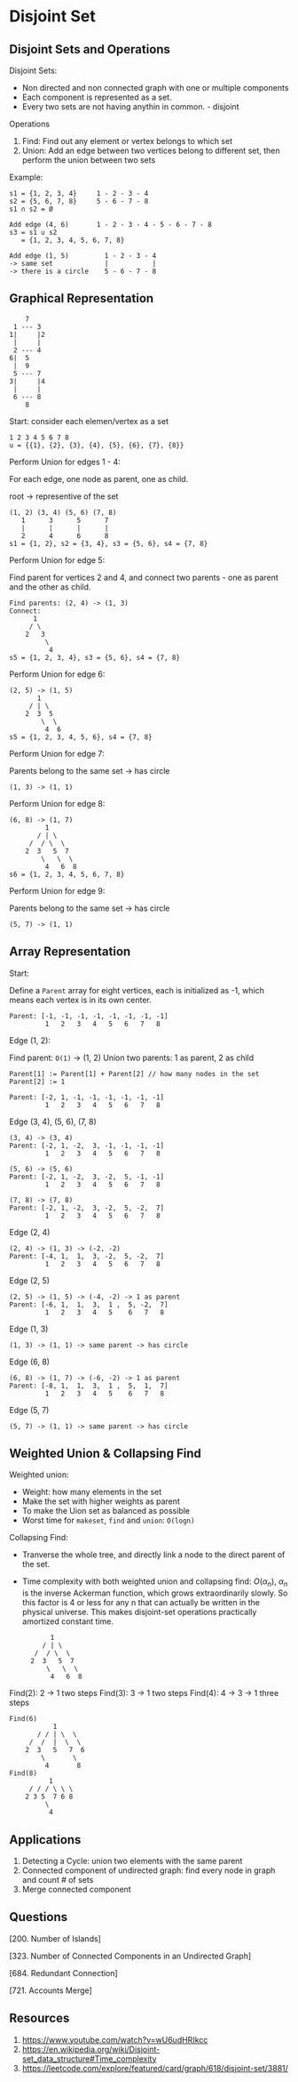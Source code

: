 # Disjoint Set

## Disjoint Sets and Operations

Disjoint Sets:
   - Non directed and non connected graph with one or multiple components
   - Each component is represented as a set.
   - Every two sets are not having anythin in common. - disjoint  

Operations
   1. Find: Find out any element or vertex belongs to which set
   2. Union: Add an edge between two vertices belong to different set, then perform the union between two sets
    
Example:

    s1 = {1, 2, 3, 4}     1 - 2 - 3 - 4
    s2 = {5, 6, 7, 8}     5 - 6 - 7 - 8
    s1 ∩ s2 = Ø
    
    Add edge (4, 6)       1 - 2 - 3 - 4 - 5 - 6 - 7 - 8
    s3 = s1 ∪ s2 
       = {1, 2, 3, 4, 5, 6, 7, 8}

    Add edge (1, 5)         1 - 2 - 3 - 4
    -> same set             |           |        
    -> there is a circle    5 - 6 - 7 - 8                    
                                    

   

## Graphical Representation

        7
     1 --- 3
    1|     |2
     |     |
     2 --- 4
    6|  5
     |  9
     5 --- 7
    3|     |4
     |     |
     6 --- 8
        8
    
Start: consider each elemen/vertex as a set

    1 2 3 4 5 6 7 8   
    u = {{1}, {2}, {3}, {4}, {5}, {6}, {7}, {8}}
    
Perform Union for edges 1 - 4: 

For each edge, one node as parent, one as child.

root ->  representive of the set

    (1, 2) (3, 4) (5, 6) (7, 8)
       1      3      5      7
       |      |      |      | 
       2      4      6      8
    s1 = {1, 2}, s2 = {3, 4}, s3 = {5, 6}, s4 = {7, 8}

Perform Union for edge 5: 

Find parent for vertices 2 and 4, and connect two parents - one as parent and the other as child.

    Find parents: (2, 4) -> (1, 3)
    Connect:
          1
         / \
        2   3
             \
              4
    s5 = {1, 2, 3, 4}, s3 = {5, 6}, s4 = {7, 8}

Perform Union for edge 6:

    (2, 5) -> (1, 5)
           1
         / | \
        2  3  5
            \  \
             4  6
    s5 = {1, 2, 3, 4, 5, 6}, s4 = {7, 8}

Perform Union for edge 7: 

Parents belong to the same set -> has circle

    (1, 3) -> (1, 1)

Perform Union for edge 8: 

    (6, 8) -> (1, 7)
             1
           / | \
         /  / \  \
        2  3   5  7
            \   \  \
             4   6  8
    s6 = {1, 2, 3, 4, 5, 6, 7, 8}

Perform Union for edge 9: 

Parents belong to the same set -> has circle

    (5, 7) -> (1, 1)
                
## Array Representation

Start:

Define a ```Parent``` array for eight vertices, each is initialized as -1, which means each vertex is in its own center.

    Parent: [-1, -1, -1, -1, -1, -1, -1, -1]
             1   2   3   4   5   6   7   8

Edge (1, 2):

Find parent: ```O(1)``` -> (1, 2)
Union two parents: 1 as parent, 2 as child 

    Parent[1] := Parent[1] + Parent[2] // how many nodes in the set
    Parent[2] := 1

    Parent: [-2, 1, -1, -1, -1, -1, -1, -1]
             1   2   3   4   5   6   7   8

Edge (3, 4), (5, 6), (7, 8)

    (3, 4) -> (3, 4)
    Parent: [-2, 1, -2,  3, -1, -1, -1, -1]
             1   2   3   4   5   6   7   8
    
    (5, 6) -> (5, 6)
    Parent: [-2, 1, -2,  3, -2,  5, -1, -1]
             1   2   3   4   5   6   7   8

    (7, 8) -> (7, 8)
    Parent: [-2, 1, -2,  3, -2,  5, -2,  7]
             1   2   3   4   5   6   7   8

Edge (2, 4)

    (2, 4) -> (1, 3) -> (-2, -2)
    Parent: [-4, 1,  1,  3, -2,  5, -2,  7]
             1   2   3   4   5   6   7   8

Edge (2, 5)

    (2, 5) -> (1, 5) -> (-4, -2) -> 1 as parent
    Parent: [-6, 1,  1,  3,  1 ,  5, -2,  7]
             1   2   3   4   5    6   7   8

Edge (1, 3)

    (1, 3) -> (1, 1) -> same parent -> has circle

Edge (6, 8)

    (6, 8) -> (1, 7) -> (-6, -2) -> 1 as parent
    Parent: [-8, 1,  1,  3,  1 ,  5,  1,  7]
             1   2   3   4   5    6   7   8

Edge (5, 7)

    (5, 7) -> (1, 1) -> same parent -> has circle

## Weighted Union & Collapsing Find

Weighted union:
- Weight: how many elements in the set
- Make the set with higher weights as parent
- To make the Uion set as balanced as possible
- Worst time for ```makeset```, ```find``` and ```union```: ```O(logn)```
  
Collapsing Find:
- Tranverse the whole tree, and directly link a node to the direct parent of the set.
- Time complexity with both weighted union and collapsing find: $O(\alpha_n)$, $\alpha_n$ is the inverse Ackerman function, which grows extraordinarily slowly. So this factor is 4 or less for any n that can actually be written in the physical universe. This makes disjoint-set operations practically amortized constant time.

             1
           / | \
         /  / \  \
        2  3   5  7
            \   \  \
             4   6  8

Find(2): 2 -> 1 two steps
Find(3): 3 -> 1 two steps
Find(4): 4 -> 3 -> 1 three steps

    Find(6)
               1
           / / | \  \
         /  /  |  \  \
        2  3   5   7  6
            \       \
             4       8
    Find(8)
              1
         / / / \ \ \
        2 3 5  7 6 8
             \     
              4      

## Applications
1. Detecting a Cycle: union two elements with the same parent 
2. Connected component of undirected graph: find every node in graph and count # of sets
3. Merge connected component

## Questions

[200. Number of Islands]

[323. Number of Connected Components in an Undirected Graph]

[684. Redundant Connection]

[721. Accounts Merge]


## Resources
1. https://www.youtube.com/watch?v=wU6udHRIkcc
2. https://en.wikipedia.org/wiki/Disjoint-set_data_structure#Time_complexity
3. https://leetcode.com/explore/featured/card/graph/618/disjoint-set/3881/

